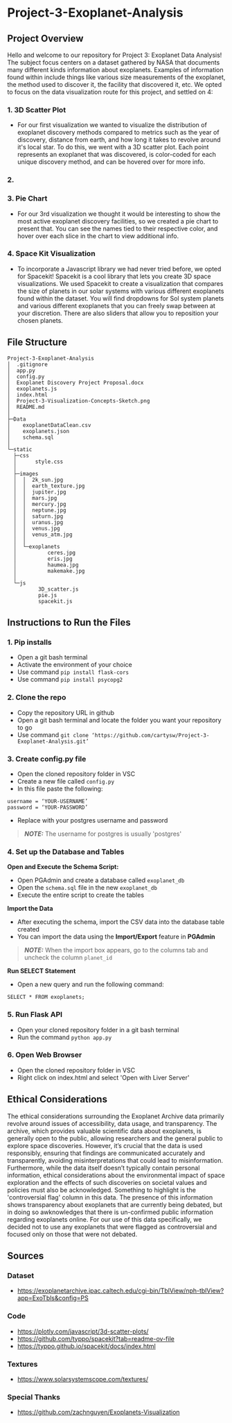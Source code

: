 # Project-3-Exoplanet-Analysis

## Project Overview
Hello and welcome to our repository for Project 3: Exoplanet Data Analysis! The subject focus centers on a dataset gathered by NASA that documents many different kinds information about exoplanets. Examples of information found within include things like various size measurements of the exoplanet, the method used to discover it, the facility that discovered it, etc. We opted to focus on the data visualization route for this project, and settled on 4:
### 1. 3D Scatter Plot
  - For our first visualization we wanted to visualize the distribution of exoplanet discovery methods compared to metrics such as the year of discovery, distance from earth, and how long it takes to revolve around it's local star. To do this, we went with a 3D scatter plot. Each point represents an exoplanet that was discovered, is color-coded for each unique discovery method, and can be hovered over for more info.
### 2. 
### 3. Pie Chart
  - For our 3rd visualization we thought it would be interesting to show the most active exoplanet discovery facilities, so we created a pie chart to present that. You can see the names tied to their respective color, and hover over each slice in the chart to view additional info.
### 4. Space Kit Visualization
  - To incorporate a Javascript library we had never tried before, we opted for Spacekit! Spacekit is a cool library that lets you create 3D space visualizations. We used Spacekit to create a visualization that compares the size of planets in our solar systems with various different exoplanets found within the dataset. You will find dropdowns for Sol system planets and various different exoplanets that you can freely swap between at your discretion. There are also sliders that allow you to reposition your chosen planets.

## File Structure
```
Project-3-Exoplanet-Analysis
│  .gitignore
│  app.py
│  config.py
│  Exoplanet Discovery Project Proposal.docx
│  exoplanets.js
│  index.html
│  Project-3-Visualization-Concepts-Sketch.png
│  README.md
│
├─Data
│    exoplanetDataClean.csv
│    exoplanets.json
│    schema.sql
│
└─static
  ├─css
  │      style.css
  │
  ├─images
  │  │  2k_sun.jpg
  │  │  earth_texture.jpg
  │  │  jupiter.jpg
  │  │  mars.jpg
  │  │  mercury.jpg
  │  │  neptune.jpg
  │  │  saturn.jpg
  │  │  uranus.jpg
  │  │  venus.jpg
  │  │  venus_atm.jpg
  │  │
  │  └─exoplanets
  │          ceres.jpg
  │          eris.jpg
  │          haumea.jpg
  │          makemake.jpg
  │
  └─js
          3D_scatter.js
          pie.js
          spacekit.js
```

## Instructions to Run the Files
### 1. Pip installs
- Open a git bash terminal
- Activate the environment of your choice
- Use command `pip install flask-cors`
- Use command `pip install psycopg2`
### 2. Clone the repo
- Copy the repository URL in github
- Open a git bash terminal and locate the folder you want your repository to go
- Use command `git clone ‘https://github.com/cartysw/Project-3-Exoplanet-Analysis.git’ `

### 3. Create config.py file
- Open the cloned repository folder in VSC
- Create a new file called `config.py`
- In this file paste the following:
```
username = ‘YOUR-USERNAME’
password = ‘YOUR-PASSWORD’
```
- Replace with your postgres username and password
> **_NOTE:_**  The username for postgres is usually 'postgres'

### 4. Set up the Database and Tables
**Open and Execute the Schema Script:**
- Open PGAdmin and create a database called `exoplanet_db`
- Open the `schema.sql` file in the new `exoplanet_db`
- Execute the entire script to create the tables

**Import the Data**

- After executing the schema, import the CSV data into the database table created
- You can import the data using the **Import/Export** feature in **PGAdmin**
> **_NOTE:_** When the import box appears, go to the columns tab and uncheck the column `planet_id`

**Run SELECT Statement**

- Open a new query and run the following command:

`SELECT * FROM exoplanets;`

### 5. Run Flask API
- Open your cloned repository folder in a git bash terminal
- Run the command `python app.py`


### 6. Open Web Browser
- Open the cloned repository folder in VSC
- Right click on index.html and select 'Open with Liver Server'

## Ethical Considerations
The ethical considerations surrounding the Exoplanet Archive data primarily revolve around issues of accessibility, data usage, and transparency. The archive, which provides valuable scientific data about exoplanets, is generally open to the public, allowing researchers and the general public to explore space discoveries. However, it’s crucial that the data is used responsibly, ensuring that findings are communicated accurately and transparently, avoiding misinterpretations that could lead to misinformation. Furthermore, while the data itself doesn’t typically contain personal information, ethical considerations about the environmental impact of space exploration and the effects of such discoveries on societal values and policies must also be acknowledged. Something to highlight is the 'controversial flag' column in this data. The presence of this information shows transparency about exoplanets that are currently being debated, but in doing so awknowledges that there is un-confirmed public information regarding exoplanets online. For our use of this data specifically, we decided not to use any exoplanets that were flagged as controversial and focused only on those that were not debated.

## Sources
### Dataset
- https://exoplanetarchive.ipac.caltech.edu/cgi-bin/TblView/nph-tblView?app=ExoTbls&config=PS
### Code
- https://plotly.com/javascript/3d-scatter-plots/
- https://github.com/typpo/spacekit?tab=readme-ov-file
- https://typpo.github.io/spacekit/docs/index.html
### Textures
- https://www.solarsystemscope.com/textures/
### Special Thanks
- https://github.com/zachnguyen/Exoplanets-Visualization
